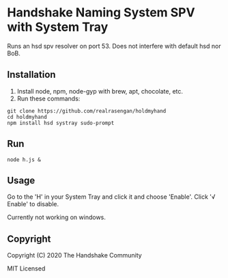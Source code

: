 # Handshake Naming System SPV with System Tray

Runs an hsd spv resolver on port 53.  Does not interfere with default hsd nor BoB.

## Installation
1. Install node, npm, node-gyp with brew, apt, chocolate, etc.
2. Run these commands:
```
git clone https://github.com/realrasengan/holdmyhand
cd holdmyhand
npm install hsd systray sudo-prompt
```

## Run
```
node h.js &
```

## Usage
Go to the 'H' in your System Tray and click it and choose 'Enable'.
Click '√ Enable' to disable.

Currently not working on windows.

## Copyright
Copyright (C) 2020 The Handshake Community

MIT Licensed

